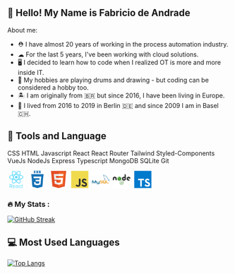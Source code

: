 ## 👋 Hello! My Name is Fabricio de Andrade

About me:
- ⛑ I have almost 20 years of working in the process automation industry.
- ☁ For the last 5 years, I've been working with cloud solutions.
- 🖥 I decided to learn how to code when I realized OT is more and more inside IT.
- 📕 My hobbies are playing drums and drawing - but coding can be considered a hobby too.
- 🏝️ I am originally from 🇧🇷 but since 2016, I have been living in Europe.
- 📍 I lived from 2016 to 2019 in Berlin 🇩🇪 and since 2009 I am in Basel 🇨🇭.

## 🧰 Tools and Language
CSS HTML Javascript React React Router Tailwind Styled-Components VueJs NodeJs Express Typescript MongoDB SQLite Git
<div>
  <img src="https://github.com/devicons/devicon/blob/master/icons/react/react-original-wordmark.svg" title="React" alt="React" width="40" height="40"/>&nbsp;
  <img src="https://github.com/devicons/devicon/blob/master/icons/css3/css3-plain-wordmark.svg"  title="CSS3" alt="CSS" width="40" height="40"/>&nbsp;
  <img src="https://github.com/devicons/devicon/blob/master/icons/html5/html5-original.svg" title="HTML5" alt="HTML" width="40" height="40"/>&nbsp;
  <img src="https://github.com/devicons/devicon/blob/master/icons/javascript/javascript-original.svg" title="JavaScript" alt="JavaScript" width="40" height="40"/>&nbsp;
  <img src="https://github.com/devicons/devicon/blob/master/icons/mysql/mysql-original-wordmark.svg" title="MySQL"  alt="MySQL" width="40" height="40"/>&nbsp;
  <img src="https://github.com/devicons/devicon/blob/master/icons/nodejs/nodejs-original-wordmark.svg" title="NodeJS" alt="NodeJS" width="40" height="40"/>&nbsp;
  <img src="https://github.com/devicons/devicon/blob/master/icons/typescript/typescript-original.svg" title="NodeJS" alt="NodeJS" width="40" height="40"/>&nbsp;
</div>

### :fire: My Stats :

<a href="https://git.io/streak-stats"><img src="https://github-readme-streak-stats.herokuapp.com?user=fabandrade88&theme=dark" alt="GitHub Streak" /></a>

## 💻 Most Used Languages

[![Top Langs](https://github-readme-stats.vercel.app/api/top-langs/?username=fabandrade88&layout=compact&theme=vision-friendly-dark)](https://github.com/anuraghazra/github-readme-stats)

